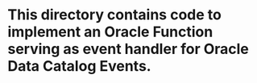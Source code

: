 # This directory contains code to implement an Oracle Function serving as event handler for Oracle Data Catalog Events.
